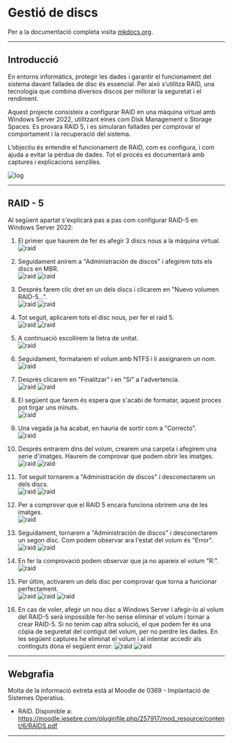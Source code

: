 # Gestió de discs


Per a la documentació completa visita [mkdocs.org](https://www.mkdocs.org).

---

## Introducció


En entorns informàtics, protegir les dades i garantir el funcionament del sistema davant fallades de disc és essencial. Per això s’utilitza RAID, una tecnologia que combina diversos discos per millorar la seguretat i el rendiment.

Aquest projecte consisteix a configurar RAID en una màquina virtual amb Windows Server 2022, utilitzant eines com Disk Management o Storage Spaces. Es provara RAID 5, i es simularan fallades per comprovar el comportament i la recuperació del sistema.

L’objectiu és entendre el funcionament de RAID, com es configura, i com ajuda a evitar la pèrdua de dades. Tot el procés es documentarà amb captures i explicacions senzilles.      

![log](./fotos/fotointros1.jpg)

---

## RAID - 5
Al següent apartat s'explicarà pas a pas com configurar RAID-5 en Windows Server 2022:

1. El primer que haurem de fer és afegir 3 discs nous a la màquina virtual.     
![raid](./fotos/raid1.png) 

2. Seguidament anirem a "Administración de discos" i afegirem tots els discs en MBR.        
![raid](./fotos/raid2.png) 
![raid](./fotos/raid3.png) 

3. Després farem clic dret en un dels discs i clicarem en "Nuevo volumen RAID-5...".        
![raid](./fotos/raid4.png) 
![raid](./fotos/raid5.png) 

4. Tot seguit, aplicarem tots el disc nous, per fer el raid 5.      
![raid](./fotos/raid6.png) 
![raid](./fotos/raid7.png) 

5. A continuació escollirem la lletra de unitat.        
![raid](./fotos/raid8.png) 

6. Seguidament, formatarem el volum amb NTFS i li assignarem un nom.        
![raid](./fotos/raid9.png) 

7. Després clicarem en "Finalitzar" i en "Sí" a l'advertencia.          
![raid](./fotos/raid10.png) 
![raid](./fotos/raid11.png) 

8. El següent que farem és espera que s'acabi de formatar, aquest proces pot tirgar uns minuts.     
![raid](./fotos/raid12.png) 

9. Una vegada ja ha acabat, en hauria de sortir com a "Correcto".       
![raid](./fotos/raid13.png) 

10. Després entrarem dins del volum, crearem una carpeta i afegirem una serie d'imatges. Haurem de comprovar que podem obrir les imatges.       
![raid](./fotos/raid14.png) 
![raid](./fotos/raid15.png) 

11. Tot seguit tornarem a "Administración de discos" i desconectarem un dels discs.         
![raid](./fotos/raid16.png) 
![raid](./fotos/raid17.png) 

12. Per a comprovar que el RAID 5 encara funciona obrirem una de les imatges.       
![raid](./fotos/raid18.png) 

13. Seguidament, tornarem a "Administración de discos" i desconectarem un segon disc. Com podem observar ara l'estat del volum és "Error".      
![raid](./fotos/raid19.png) 
![raid](./fotos/raid20.png) 

14. En fer la comprovació podem observar que ja no apareix el volum "R:".       
![raid](./fotos/raid21.png) 

15. Per últim, activarem un dels disc per comprovar que torna a funcionar perfectament.     
![raid](./fotos/raid22.png) 
![raid](./fotos/raid23.png) 
![raid](./fotos/raid24.png)

16. En cas de voler, afegir un nou disc a Windows Server i afegir-lo al volum del RAID-5 serà impossible fer-ho sense eliminar el volum i tornar a crear RAID-5. Si no tenim cap altra solució, el que podem fer és una còpia de seguretat del contigut del volum, per no perdre les dades. En les següent captures he eliminat el volum i al intentar accedir als continguts dona el següent error:
![raid](./fotos/raid25.png) 
![raid](./fotos/raid26.png)

---

## Webgrafia


Molta de la informació extreta està al Moodle de 0369 - Implantació de Sistemes Operatius.

* RAID. Disponible a: <https://moodle.iesebre.com/pluginfile.php/257917/mod_resource/content/6/RAIDS.pdf>

---
